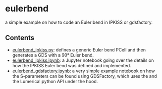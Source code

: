 # eulerbend

a simple example on how to code an Euler bend in IPKISS or gdsfactory.

## Contents

- [eulerbend_ipkiss.py](eulerbend_ipkiss.py): defines a generic Euler
  bend PCell and then generates a GDS with a 90° Euler bend.
- [eulerbend_ipkiss.ipynb](eulerbend_ipkiss.ipynb): a Jupyter notebook
  going over the details on how the IPKISS Euler bend was defined and
  implemented.
- [eulerbend_gdsfactory.ipynb](eulerbend_ipkiss.ipynb): a very simple
  example notebook on how the S-parameters can be found using
  GDSFactory, which uses the and the Lumerical python API under the
  hood.

